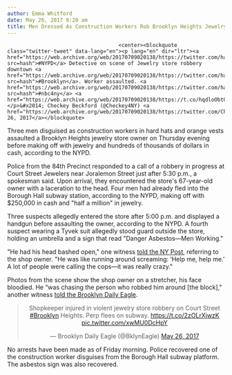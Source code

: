 ```yaml
---
author: Emma Whitford
date: May 26, 2017 9:20 am
title: Men Dressed As Construction Workers Rob Brooklyn Heights Jewelry Store At Gunpoint
---
```


	
										<center><blockquote class="twitter-tweet" data-lang="en"><p lang="en" dir="ltr"><a href="https://web.archive.org/web/20170709020138/https://twitter.com/hashtag/NYPD?src=hash">#NYPD</a> Detective on scene of Jewelry store robbery downtown <a href="https://web.archive.org/web/20170709020138/https://twitter.com/hashtag/Brooklyn?src=hash">#Brooklyn</a>. Worker assaulted. <a href="https://web.archive.org/web/20170709020138/https://twitter.com/hashtag/nbc4ny?src=hash">#nbc4ny</a> <a href="https://web.archive.org/web/20170709020138/https://t.co/hqdloObtQw">pic.twitter.com/hqdloObtQw</a></p>&#x2014; Checkey Beckford (@Checkey4NY) <a href="https://web.archive.org/web/20170709020138/https://twitter.com/Checkey4NY/status/867903496145776641">May 26, 2017</a></blockquote>
<script async src="//web.archive.org/web/20170709020138js_/http://platform.twitter.com/widgets.js" charset="utf-8"></script></center>

<p>Three men disguised as construction workers in hard hats and orange vests assaulted a Brooklyn Heights jewelry store owner on Thursday evening before making off with jewelry and hundreds of thousands of dollars in cash, according to the NYPD. </p>

<p>Police from the 84th Precinct responded to a call of a robbery in progress at Court Street Jewelers near Joralemon Street just after 5:30 p.m., a spokesman said. Upon arrival, they encountered the store&apos;s 67-year-old owner with a laceration to the head. Four men had already fled into the Borough Hall subway station, according to the NYPD, making off with $250,000 in cash and &quot;half a million&quot; in jewelry. </p>

<p>Three suspects allegedly entered the store after 5:00 p.m. and displayed a handgun before assaulting the owner, according to the NYPD. A fourth suspect wearing a Tyvek suit allegedly stood guard outside the store, holding an umbrella and a sign that read &quot;Danger Asbestos&#x2014;Men Working.&quot; </p>

<p>&quot;He had his head bashed open,&quot; one witness <a href="https://web.archive.org/web/20170709020138/http://nypost.com/2017/05/25/armed-robbers-swipe-800k-in-jewels-and-cash-in-rush-hour-heist/">told the NY Post</a>, referring to the shop owner. &quot;He was like running around screaming: &#x2018;Help me, help me.&#x2019; A lot of people were calling the cops&#x2014;it was really crazy.&quot; </p>

<p>Photos from the scene show the shop owner on a stretcher, his face bloodied. He &#x201C;was chasing the person who robbed him around [the block],&quot; another witness <a href="https://web.archive.org/web/20170709020138/https://www.brooklyneagle.com/articles/2017/5/25/shopkeeper-injured-violent-jewelry-store-robbery-court-street-brooklyn-heights">told the Brooklyn Daily Eagle</a>. </p>

<center><blockquote class="twitter-tweet" data-lang="en"><p lang="en" dir="ltr">Shopkeeper injured in violent jewelry store robbery on Court Street <a href="https://web.archive.org/web/20170709020138/https://twitter.com/hashtag/Brooklyn?src=hash">#Brooklyn</a> Heights. Perp flees on subway. <a href="https://web.archive.org/web/20170709020138/https://t.co/2zOLrXjwzK">https://t.co/2zOLrXjwzK</a> <a href="https://web.archive.org/web/20170709020138/https://t.co/xwMU0DcHpY">pic.twitter.com/xwMU0DcHpY</a></p>&#x2014; Brooklyn Daily Eagle (@BklynEagle) <a href="https://web.archive.org/web/20170709020138/https://twitter.com/BklynEagle/status/868074435437363200">May 26, 2017</a></blockquote> <script async src="//web.archive.org/web/20170709020138js_/http://platform.twitter.com/widgets.js" charset="utf-8"></script></center>

<p>No arrests have been made as of Friday morning. Police recovered one of the construction worker disguises from the Borough Hall subway platform. The asbestos sign was also recovered. </p>					
										
									
				